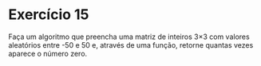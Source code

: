 # Exercício 15

Faça um algoritmo que preencha uma matriz de inteiros 3×3 com valores aleatórios entre -50 e 50 e, através de uma função, retorne quantas vezes aparece o número zero.